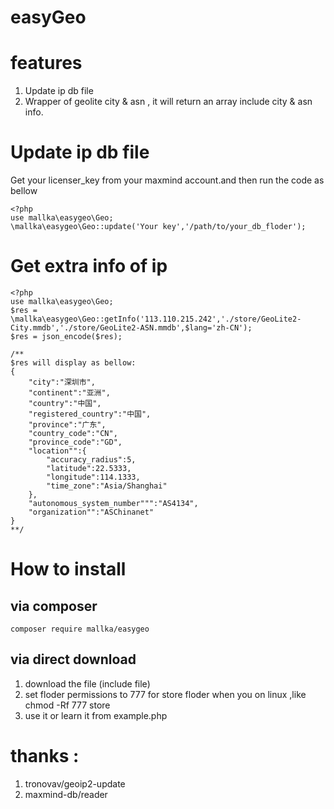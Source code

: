 # easyGeo

# features
1. Update ip db file 
2. Wrapper of geolite city & asn , it will return an array include city & asn info.


# Update ip db file 

Get your licenser_key from your maxmind account.and then run the code as bellow

```
<?php
use mallka\easygeo\Geo;
\mallka\easygeo\Geo::update('Your key','/path/to/your_db_floder');

```

# Get extra info of ip

```
<?php
use mallka\easygeo\Geo;
$res = \mallka\easygeo\Geo::getInfo('113.110.215.242','./store/GeoLite2-City.mmdb','./store/GeoLite2-ASN.mmdb',$lang='zh-CN');
$res = json_encode($res);

/**
$res will display as bellow:
{
    "city":"深圳市",
    "continent":"亚洲",
    "country":"中国",
    "registered_country":"中国",
    "province":"广东",
    "country_code":"CN",
    "province_code":"GD",
    "location"":{
        "accuracy_radius":5,
        "latitude":22.5333,
        "longitude":114.1333,
        "time_zone":"Asia/Shanghai"
    },
    "autonomous_system_number""":"AS4134",
    "organization"":"ASChinanet"
}
**/
```


# How to install

## via composer 
```shell
composer require mallka/easygeo
```

## via direct download
1. download the file (include file)
2. set floder permissions to 777 for store floder when you on linux ,like chmod -Rf 777  store
3. use it or learn it from example.php



# thanks :
1. tronovav/geoip2-update
2. maxmind-db/reader   


 
